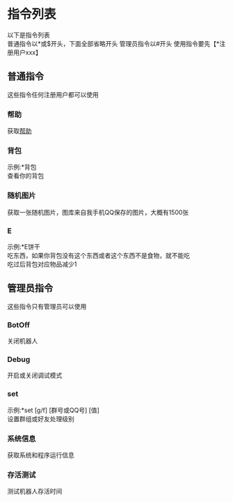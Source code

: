 # 指令列表
以下是指令列表  
普通指令以*或$开头，下面全部省略开头
管理员指令以#开头
使用指令要先【*注册用户xxx】
## 普通指令
这些指令任何注册用户都可以使用  
### 帮助
获取[帮助](https://github.com/TonyNomoney/Coishi/blob/main/docs/%E6%8C%87%E4%BB%A4%E5%88%97%E8%A1%A8.md)
### 背包
示例:*背包  
查看你的背包  
### 随机图片
获取一张随机图片，图库来自我手机QQ保存的图片，大概有1500张  
### E
示例:*E饼干  
吃东西，如果你背包没有这个东西或者这个东西不是食物，就不能吃  
吃过后背包对应物品减少1  
## 管理员指令
这些指令只有管理员可以使用  
### BotOff
关闭机器人  
### Debug
开启或关闭调试模式
### set
示例:*set [g/f] [群号或QQ号] [值]  
设置群组或好友处理级别  
### 系统信息
获取系统和程序运行信息  
### 存活测试
测试机器人存活时间  
